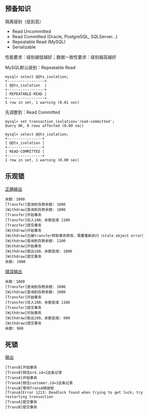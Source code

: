 预备知识
---
隔离级别（低到高）

- Read Uncommitted
- Read Committed (Oracle, PostgreSQL, SQLServer...)
- Repeatable Read (MySQL)
- Serializable

性能要求：级别越低越好；数据一致性要求：级别越高越好

MySQL默认级别：Repeatable Read

```
mysql> select @@tx_isolation;
+-----------------+
| @@tx_isolation  |
+-----------------+
| REPEATABLE-READ |
+-----------------+
1 row in set, 1 warning (0.01 sec)
```

先调整到：Read Committed

```
mysql> set transaction_isolation='read-committed';
Query OK, 0 rows affected (0.00 sec)

mysql> select @@tx_isolation;
+----------------+
| @@tx_isolation |
+----------------+
| READ-COMMITTED |
+----------------+
1 row in set, 1 warning (0.00 sec)
```

乐观锁
---

[正确输出](/blob/master/optimistic_lock/correct/main.go)

```
余额：1000
[Transfer]查询到存款余额: 1000
[Withdraw]查询到存款余额: 1000
[Transfer]开始事务
[Transfer]存入100，余额变成 1100
[Transfer]提交事务
[Withdraw]开始事务
[Withdraw]已被transfer转账事务修改，需要重新执行（stale object error）
[Withdraw]查询到存款余额: 1100
[Withdraw]开始事务
[Withdraw]取出100，余额变成: 1000
[Withdraw]提交事务
余额: 1000
```

[错误输出](/blob/master/optimistic_lock/incorrect/main.go)

```
余额：1000
[Transfer]查询到存款余额: 1000
[Withdraw]查询到存款余额: 1000
[Transfer]开始事务
[Transfer]存入100，余额变成 1100
[Transfer]提交事务
[Withdraw]开始事务
[Withdraw]取出100，余额变成: 900
[Withdraw]提交事务
余额: 900
```

死锁
---

[输出](/blob/master/dead_lock/main.go)

```
[TransB]开始事务
[TransB]锁住ord.id=1这条记录
[TransA]开始事务
[TransA]锁住customer.id=1这条记录
[TransB]等待TransA释放锁
[TransA]Error 1213: Deadlock found when trying to get lock; try restarting transaction
[TransA]提交事务
[TransB]提交事务
```
